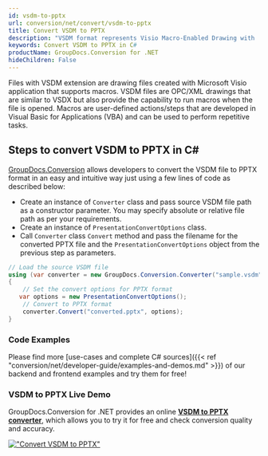```yaml
---
id: vsdm-to-pptx
url: conversion/net/convert/vsdm-to-pptx
title: Convert VSDM to PPTX
description: "VSDM format represents Visio Macro-Enabled Drawing with .vsdm extension. Learn how to convert VSDM to PPTX file programmatically in C# language using GroupDocs.Conversion for .NET library."
keywords: Convert VSDM to PPTX in C#
productName: GroupDocs.Conversion for .NET
hideChildren: False
---
```


Files with VSDM extension are drawing files created with Microsoft Visio application that supports macros. VSDM files are OPC/XML drawings that are similar to VSDX but also provide the capability to run macros when the file is opened. Macros are user-defined actions/steps that are developed in Visual Basic for Applications (VBA) and can be used to perform repetitive tasks.

## Steps to convert VSDM to PPTX in C#

[GroupDocs.Conversion](https://products.groupdocs.com/conversion/net) allows developers to convert the VSDM file to PPTX format in an easy and intuitive way just using a few lines of code as described below:

* Create an instance of `Converter` class and pass source VSDM file path as a constructor parameter. You may specify absolute or relative file path as per your requirements. 
* Create an instance of `PresentationConvertOptions` class.
* Call `Converter` class `Convert` method and pass the filename for the converted PPTX file and the `PresentationConvertOptions` object from the previous step as parameters.

```csharp
// Load the source VSDM file
using (var converter = new GroupDocs.Conversion.Converter("sample.vsdm"))
{
    // Set the convert options for PPTX format
   var options = new PresentationConvertOptions();
    // Convert to PPTX format
    converter.Convert("converted.pptx", options);
}
```

### Code Examples

Please find more [use-cases and complete C# sources]({{< ref "conversion/net/developer-guide/examples-and-demos.md" >}}) of our backend and frontend examples and try them for free!

### VSDM to PPTX Live Demo

GroupDocs.Conversion for .NET provides an online [**VSDM to PPTX converter**](https://products.groupdocs.app/conversion/vsdm-to-pptx), which allows you to try it for free and check conversion quality and accuracy.

[!["Convert VSDM to PPTX"](conversion/net/images/convert-to-pptx/convert-vsdm-to-pptx.png)](https://products.groupdocs.app/conversion/vsdm-to-pptx)